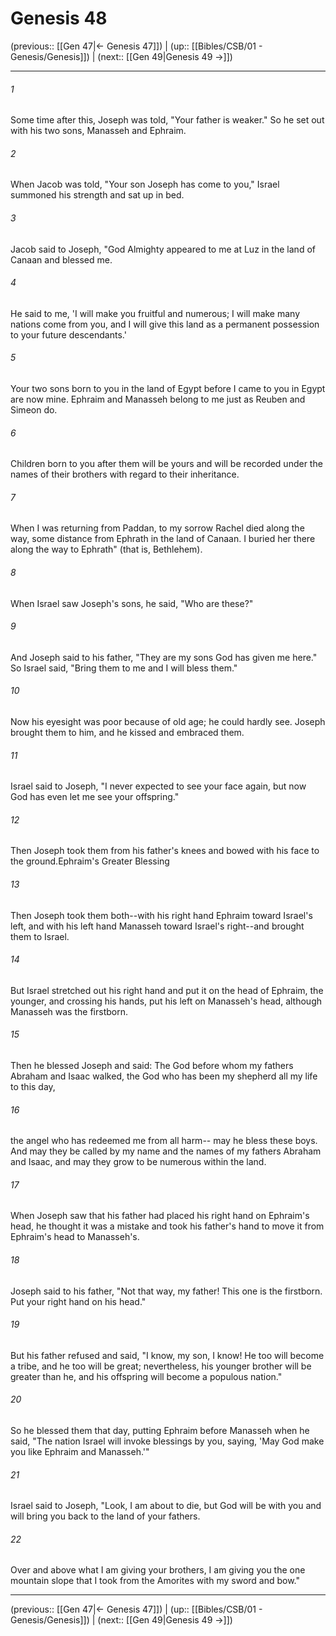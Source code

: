 # Genesis 48

(previous:: [[Gen 47|← Genesis 47]]) | (up:: [[Bibles/CSB/01 - Genesis/Genesis]]) | (next:: [[Gen 49|Genesis 49 →]])

***


###### 1 
Some time after this, Joseph was told, "Your father is weaker." So he set out with his two sons, Manasseh and Ephraim. 

###### 2 
When Jacob was told, "Your son Joseph has come to you," Israel summoned his strength and sat up in bed. 

###### 3 
Jacob said to Joseph, "God Almighty appeared to me at Luz in the land of Canaan and blessed me. 

###### 4 
He said to me, 'I will make you fruitful and numerous; I will make many nations come from you, and I will give this land as a permanent possession to your future descendants.' 

###### 5 
Your two sons born to you in the land of Egypt before I came to you in Egypt are now mine. Ephraim and Manasseh belong to me just as Reuben and Simeon do. 

###### 6 
Children born to you after them will be yours and will be recorded under the names of their brothers with regard to their inheritance. 

###### 7 
When I was returning from Paddan, to my sorrow Rachel died along the way, some distance from Ephrath in the land of Canaan. I buried her there along the way to Ephrath" (that is, Bethlehem). 

###### 8 
When Israel saw Joseph's sons, he said, "Who are these?" 

###### 9 
And Joseph said to his father, "They are my sons God has given me here." So Israel said, "Bring them to me and I will bless them." 

###### 10 
Now his eyesight was poor because of old age; he could hardly see. Joseph brought them to him, and he kissed and embraced them. 

###### 11 
Israel said to Joseph, "I never expected to see your face again, but now God has even let me see your offspring." 

###### 12 
Then Joseph took them from his father's knees and bowed with his face to the ground.Ephraim's Greater Blessing 

###### 13 
Then Joseph took them both--with his right hand Ephraim toward Israel's left, and with his left hand Manasseh toward Israel's right--and brought them to Israel. 

###### 14 
But Israel stretched out his right hand and put it on the head of Ephraim, the younger, and crossing his hands, put his left on Manasseh's head, although Manasseh was the firstborn. 

###### 15 
Then he blessed Joseph and said: The God before whom my fathers Abraham and Isaac walked, the God who has been my shepherd all my life to this day, 

###### 16 
the angel who has redeemed me from all harm-- may he bless these boys. And may they be called by my name and the names of my fathers Abraham and Isaac, and may they grow to be numerous within the land. 

###### 17 
When Joseph saw that his father had placed his right hand on Ephraim's head, he thought it was a mistake and took his father's hand to move it from Ephraim's head to Manasseh's. 

###### 18 
Joseph said to his father, "Not that way, my father! This one is the firstborn. Put your right hand on his head." 

###### 19 
But his father refused and said, "I know, my son, I know! He too will become a tribe, and he too will be great; nevertheless, his younger brother will be greater than he, and his offspring will become a populous nation." 

###### 20 
So he blessed them that day, putting Ephraim before Manasseh when he said, "The nation Israel will invoke blessings by you, saying, 'May God make you like Ephraim and Manasseh.'" 

###### 21 
Israel said to Joseph, "Look, I am about to die, but God will be with you and will bring you back to the land of your fathers. 

###### 22 
Over and above what I am giving your brothers, I am giving you the one mountain slope that I took from the Amorites with my sword and bow."

***

(previous:: [[Gen 47|← Genesis 47]]) | (up:: [[Bibles/CSB/01 - Genesis/Genesis]]) | (next:: [[Gen 49|Genesis 49 →]])
